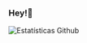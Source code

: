 ### Hey!👋

![Estatísticas Github](https://github-readme-stats.vercel.app/api?username=AndreiamFerreira&show_icons=true&theme=dracula)
